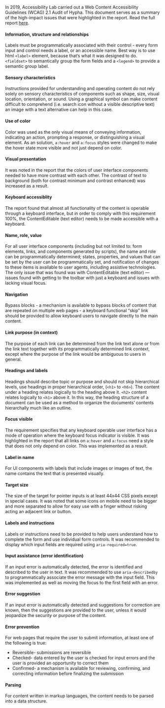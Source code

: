 In 2019, Accessibility Lab carried out a Web Content Accessibility Guidelines (WCAG) 2.1 Audit of Hypha. This document serves as a summary of the high-impact issues that were highlighted in the report. Read the full report [here]().

#### Information, structure and relationships 
Labels must be programmatically associated with their control - every form input and control needs a label, or an accessible name. Best way is to use html `<label>` element, because that’s what it was designed to do. `<fieldset>` to semantically group the form fields and a `<legend>` to provide a semantic group label. 

#### Sensory characteristics 
Instructions provided for understanding and operating content do not rely solely on sensory characteristics of components such as shape, size, visual location, orientation, or sound. Using a graphical symbol can make content difficult to comprehend (i.e. search icon without a visible descriptive text) an image with a text alternative can help in this case.

#### Use of color
Color was used as the only visual means of conveying information, indicating an action, prompting a response, or distinguishing a visual element. As an solution, `a:hover` and `a:focus` styles were changed to make the hover state more visible and not just depend on color. 

#### Visual presentation
It was noted in the report that the colors of user interface components needed to have more contrast with each other. The contrast of text to background (both for contrast minimum and contrast enhanced) was increased as a result.

#### Keyboard accessiblity 
The report found that almost all functionality of the content is operable through a keyboard interface, but in order to comply with this requirement 100%, the ContentEditable (text editor) needs to be made accessible with a keyboard.

#### Name, role, value
For all user interface components (including but not limited to: form elements, links, and components generated by scripts), the name and role can be programmatically determined; states, properties, and values that can be set by the user can be programmatically set, and notification of changes to these items is available to user agents, including assistive technologies. The only issue that was found was with ContentEditable (text editor) — issues found with getting to the toolbar with just a keyboard and issues with lacking visual focus.

#### Navigation
Bypass blocks - a mechanism is available to bypass blocks of content that are repeated on multiple web pages - a keyboard functional “skip” link should be provided to allow keyboard users to navigate directly to the main content. 

#### Link purpose (in context)
The purpose of each link can be determined from the link text alone or from the link text together with its programmatically determined link context, except where the purpose of the link would be ambiguous to users in general. 

#### Headings and labels
Headings should describe topic or purpose and should not skip hierarchical levels, use headings in proper hierarchical order, (`<h1>` to `<h6>`). The content under a heading relates logically to the heading above it. `<h2>` content relates logically to `<h1>` above it. In this way, the heading structure of a document can be used as a method to organize the documents’ contents hierarchally much like an outline. 

#### Focus visible
The requirement specifies that any keyboard operable user interface has a mode of operation where the keyboard focus indicator is visible. It was highlighted in the report that all links on `a:hover` and `a:focus` need a style that does not only depend on color. This was implemented as a result. 

#### Label in name
For UI components with labels that include images or images of text, the name contains the text that is presented visually. 

#### Target size
The size of the target for pointer inputs is at least 44x44 CSS pixels except in special cases. It was noted that some icons on mobile need to be bigger and more separated to allow for easy use with a finger without risking acting an adjacent link or button.

#### Labels and instructions
Labels or instructions need to be provided to help users understand how to complete the form and use individual form controls. It was recommended to display which input fields are required using `aria-required=true`. 

#### Input assistance (error identification)
If an input error is automatically detected, the error is identified and described to the user in text. It was recommended to use `aria-describedby` to programmatically associate the error message with the input field. This was implemented as well as moving the focus to the first field with an error. 

#### Error suggestion
If an input error is automatically detected and suggestions for correction are known, then the suggestions are provided to the user, unless it would jeopardize the security or purpose of the content. 

#### Error prevention
For web pages that require the user to submit information, at least one of the following is true:

- Reversible- submissions are reversible
- Checked- data entered by the user is checked for input errors and the user is provided an opportunity to correct them
- Confirmed- a mechanism is available for reviewing, confirming, and correcting information before finalizing the submission 

#### Parsing 
For content written in markup languages, the content needs to be parsed into a data structure.
